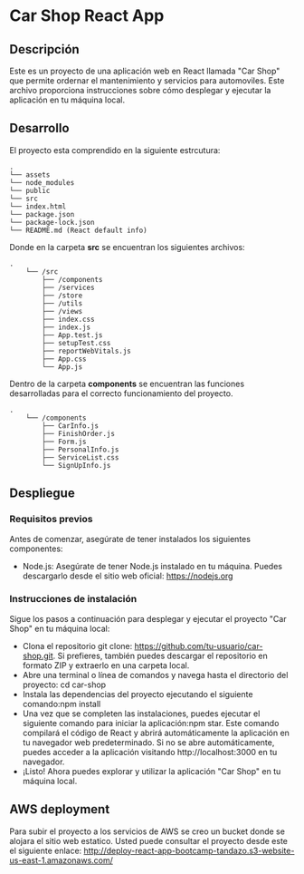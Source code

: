 # Car Shop React App

## Descripción

Este es un proyecto de una aplicación web en React llamada "Car Shop" que permite ordernar el mantenimiento y servicios para automoviles. Este archivo proporciona instrucciones sobre cómo desplegar y ejecutar la aplicación en tu máquina local. 

## Desarrollo

El proyecto esta comprendido en la siguiente estrcutura: 


    .
    └── assets
    └── node_modules
    └── public
    └── src
    └── index.html
    └── package.json
    └── package-lock.json
    └── README.md (React default info)



Donde en la carpeta **src** se encuentran los siguientes archivos:

    .
        └── /src
            ├── /components
            ├── /services
            ├── /store
            ├── /utils
            ├── /views
            ├── index.css
            ├── index.js  
            ├── App.test.js
            ├── setupTest.css
            ├── reportWebVitals.js
            ├── App.css
            └── App.js
Dentro de la carpeta **components** se encuentran las funciones desarrolladas para el correcto funcionamiento del proyecto. 
 

    .
        └── /components
            ├── CarInfo.js  
            ├── FinishOrder.js
            ├── Form.js
            ├── PersonalInfo.js
            ├── ServiceList.css
            └── SignUpInfo.js

## Despliegue

### Requisitos previos 
Antes de comenzar, asegúrate de tener instalados los siguientes componentes:

- Node.js: Asegúrate de tener Node.js instalado en tu máquina. Puedes descargarlo desde el sitio web oficial: https://nodejs.org

### Instrucciones de instalación
Sigue los pasos a continuación para desplegar y ejecutar el proyecto "Car Shop" en tu máquina local:
- Clona el repositorio git clone: https://github.com/tu-usuario/car-shop.git. Si prefieres, también puedes descargar el repositorio en formato ZIP y extraerlo en una carpeta local.
- Abre una terminal o línea de comandos y navega hasta el directorio del proyecto: cd car-shop
- Instala las dependencias del proyecto ejecutando el siguiente comando:npm install
- Una vez que se completen las instalaciones, puedes ejecutar el siguiente comando para iniciar la aplicación:npm star. Este comando compilará el código de React y abrirá automáticamente la aplicación en tu navegador web predeterminado. Si no se abre automáticamente, puedes acceder a la aplicación visitando http://localhost:3000 en tu navegador.
- ¡Listo! Ahora puedes explorar y utilizar la aplicación "Car Shop" en tu máquina local. 


## AWS deployment

Para subir el proyecto a los servicios de AWS se creo un bucket donde se alojara el sitio web estatico. Usted puede consultar el proyecto desde este el siguiente enlace: http://deploy-react-app-bootcamp-tandazo.s3-website-us-east-1.amazonaws.com/
